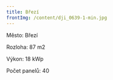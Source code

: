 ```yaml
---
title: Březí
frontImg: /content/dji_0639-1-min.jpg
---
```

Město: Březí

Rozloha:  87 m2

Výkon: 18 kWp

Počet panelů: 40